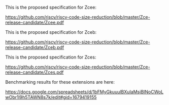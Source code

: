 This is the proposed specification for Zcee:

https://github.com/riscv/riscv-code-size-reduction/blob/master/Zce-release-candidate/Zcee.pdf

This is the proposed specification for Zceb:

https://github.com/riscv/riscv-code-size-reduction/blob/master/Zce-release-candidate/Zceb.pdf

This is the proposed specification for Zces:

https://github.com/riscv/riscv-code-size-reduction/blob/master/Zce-release-candidate/Zces.pdf

Benchmarking results for these extensions are here:

https://docs.google.com/spreadsheets/d/1bFMyGkuuulBXuIaMsjBINoCWoLwObr1l9h5TAWN8s7k/edit#gid=1679419155
